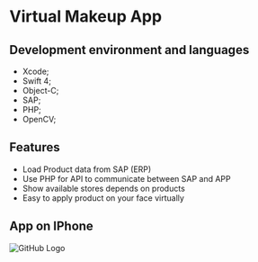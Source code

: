 # Virtual Makeup App


## Development environment and languages
- Xcode;
- Swift 4;
- Object-C;
- SAP;
- PHP;
- OpenCV;

## Features
- Load Product data from SAP (ERP)
- Use PHP for API to communicate between SAP and APP
- Show available stores depends on products
- Easy to apply product on your face virtually


## App on IPhone
![GitHub Logo](/img/lash.gif)
